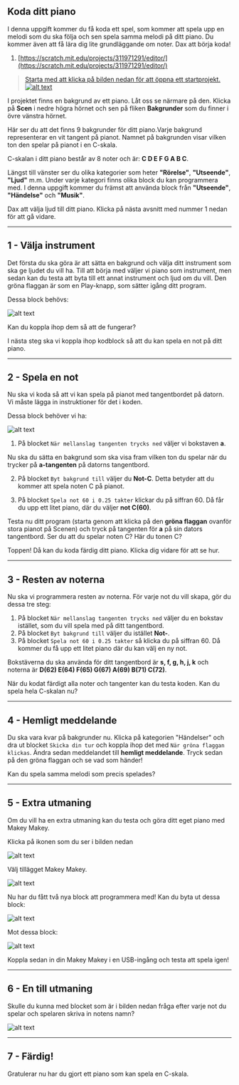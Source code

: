 ## Koda ditt piano
I denna uppgift kommer du få koda ett spel, som kommer att spela upp en melodi som du ska följa och sen spela samma melodi på ditt piano. Du kommer även att få lära dig lite grundläggande om noter. Dax att börja koda!

1. [https://scratch.mit.edu/projects/311971291/editor/](https://scratch.mit.edu/projects/311971291/editor/)

> <a href="https://scratch.mit.edu/projects/311971291/editor/">Starta med att klicka på bilden nedan för att öppna ett startprojekt.
![alt text](bilder/bild_piano_startbild.png)</a>

I projektet finns en bakgrund av ett piano. Låt oss se närmare på den. Klicka på **Scen** i nedre högra hörnet och sen på fliken **Bakgrunder** som du finner i övre vänstra hörnet. 

Här ser du att det finns 9 bakgrunder för ditt piano.Varje bakgrund representerar en vit tangent på pianot. Namnet på bakgrunden visar  vilken ton den spelar på pianot i en C-skala.

C-skalan i ditt piano består av 8 noter och är: **C D E F G A B C**.

Längst till vänster ser du olika kategorier som heter **"Rörelse"**, **"Utseende"**, **"Ljud"** m.m. Under varje kategori finns olika block du kan programmera med. I denna uppgift kommer du främst att använda block från **"Utseende"**, **"Händelse"** och **"Musik"**.

Dax att välja ljud till ditt piano. Klicka på nästa avsnitt med nummer 1 nedan för att gå vidare.

---

## 1 - Välja instrument

Det första du ska göra är att sätta en bakgrund och välja ditt instrument som ska ge ljudet du vill ha. Till att börja med väljer vi piano som instrument, men sedan kan du testa att byta till ett annat instrument och ljud om du vill. Den gröna flaggan är som en Play-knapp, som sätter igång ditt program.

Dessa block behövs:

![alt text](bilder/startblock.PNG)

Kan du koppla ihop dem så att de fungerar? 

I nästa steg ska vi koppla ihop kodblock så att du kan spela en not på ditt piano.

---

## 2 - Spela en not

Nu ska vi koda så att vi kan spela på pianot med tangentbordet på datorn. Vi måste lägga in instruktioner för det i koden. 

Dessa block behöver vi ha:

![alt text](bilder/spela-not-block.PNG)

1. På blocket ``` När mellanslag tangenten trycks ned ``` väljer vi bokstaven **a**.

Nu ska du sätta en bakgrund som ska visa fram vilken ton du spelar när du trycker på **a-tangenten** på datorns tangentbord.

2. På blocket ``` Byt bakgrund till ``` väljer du **Not-C**. Detta betyder att du kommer att spela noten C på pianot.

3. På blocket ``` Spela not 60 i 0.25 takter ``` klickar du på siffran 60. Då får du upp ett litet piano, där du väljer **not C(60)**.

Testa nu ditt program (starta genom att klicka på den **gröna flaggan** ovanför stora pianot på Scenen) och tryck på tangenten för **a** på sin dators tangentbord. Ser du att du spelar noten C? Här du tonen C?

Toppen! Då kan du koda färdig ditt piano. Klicka dig vidare för att se hur.

---

## 3 - Resten av noterna

Nu ska vi programmera resten av noterna.
För varje not du vill skapa, gör du dessa tre steg:

1. På blocket ``` När mellanslag tangenten trycks ned ``` väljer du en bokstav istället, som du vill spela med på ditt tangentbord.
2. På blocket ``` Byt bakgrund till ``` väljer du istället **Not-**.
3. På blocket ``` Spela not 60 i 0.25 takter ``` så klicka du på siffran 60. Då kommer du få upp ett litet piano där du kan välj en ny not.

Bokstäverna du ska använda för ditt tangentbord är **s, f, g, h, j, k** och noterna är **D(62) E(64) F(65) G(67) A(69) B(71) C(72)**.	

När du kodat färdigt alla noter och tangenter kan du testa koden. Kan du spela hela C-skalan nu?

---

## 4 - Hemligt meddelande
Du ska vara kvar på bakgrunder nu.
Klicka på kategorien "Händelser" och dra ut blocket ``` Skicka din tur ``` och koppla ihop det med ``` När gröna flaggan klickas ```. Ändra sedan meddelandet till **hemligt meddelande**. Tryck sedan på den gröna flaggan och se vad som händer!

Kan du spela samma melodi som precis spelades?

---

## 5 - Extra utmaning

Om du vill ha en extra utmaning kan du testa och göra ditt eget piano med Makey Makey.

Klicka på ikonen som du ser i bilden nedan

![alt text](bilder/fler-block.PNG)

Välj tillägget Makey Makey.

![alt text](bilder/makey-makey.PNG)

Nu har du fått två nya block att programmera med! Kan du byta ut dessa block:

![alt text](bilder/tangent-trycks-ned-block.PNG)

Mot dessa block:

![alt text](bilder/makey-block.PNG)

Koppla sedan in din Makey Makey i en USB-ingång och testa att spela igen!

---

## 6 - En till utmaning

Skulle du kunna med blocket som är i bilden nedan fråga efter varje not du spelar och spelaren skriva in notens namn?

![alt text](bilder/fraga-block.PNG)
 
---

## 7 - Färdig!

Gratulerar nu har du gjort ett piano som kan spela en C-skala.

